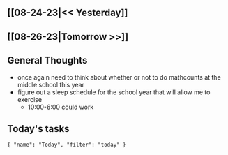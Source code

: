 ## [[08-24-23|<< Yesterday]]
## [[08-26-23|Tomorrow >>]]
## General Thoughts
- once again need to think about whether or not to do mathcounts at the middle school this year
- figure out a sleep schedule for the school year that will allow me to exercise
	- 10:00-6:00 could work

## Today's tasks

```todoist 
{ "name": "Today", "filter": "today" } 
```

